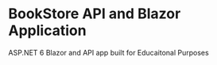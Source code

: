 # BookStore API and Blazor Application

ASP.NET 6 Blazor and API app built for Educaitonal Purposes

